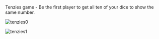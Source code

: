 Tenzies game - Be the first player to get all ten of your dice to show the same number.

![tenzies0](https://user-images.githubusercontent.com/125043957/227574898-0f2a0486-e98d-4c17-8c06-250806182557.png)

![tenzies1](https://user-images.githubusercontent.com/125043957/227574924-721ee3e6-3acc-4132-bff9-ca63193e339f.png)
